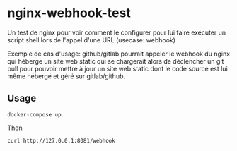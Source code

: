 # nginx-webhook-test
Un test de nginx pour voir comment le configurer pour lui faire exécuter un script shell lors de l'appel d'une URL (usecase: webhook)

Exemple de cas d'usage: github/gitlab pourrait appeler le webhook du nginx qui héberge un site web static qui se chargerait alors de déclencher un git pull pour pouvoir mettre à jour un site web static dont le code source est lui même hébergé et géré sur gitlab/github.


## Usage

```
docker-compose up
```

Then 

```
curl http://127.0.0.1:8081/webhook
```


